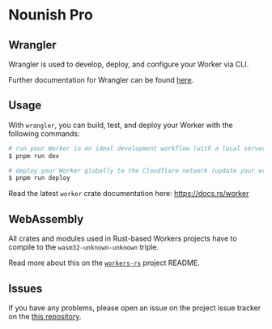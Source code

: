 # Nounish Pro

## Wrangler

Wrangler is used to develop, deploy, and configure your Worker via CLI.

Further documentation for Wrangler can be found [here](https://developers.cloudflare.com/workers/tooling/wrangler).

## Usage

With `wrangler`, you can build, test, and deploy your Worker with the following commands:

```sh
# run your Worker in an ideal development workflow (with a local server, file watcher & more)
$ pnpm run dev

# deploy your Worker globally to the Cloudflare network (update your wrangler.toml file for configuration)
$ pnpm run deploy
```

Read the latest `worker` crate documentation here: https://docs.rs/worker

## WebAssembly

All crates and modules used in Rust-based Workers projects have to compile to the `wasm32-unknown-unknown` triple.

Read more about this on the [`workers-rs`](https://github.com/cloudflare/workers-rs) project README.

## Issues

If you have any problems, please open an issue on the project issue tracker on the [this repository](https://github.com/nekofar/nounish-pro).
